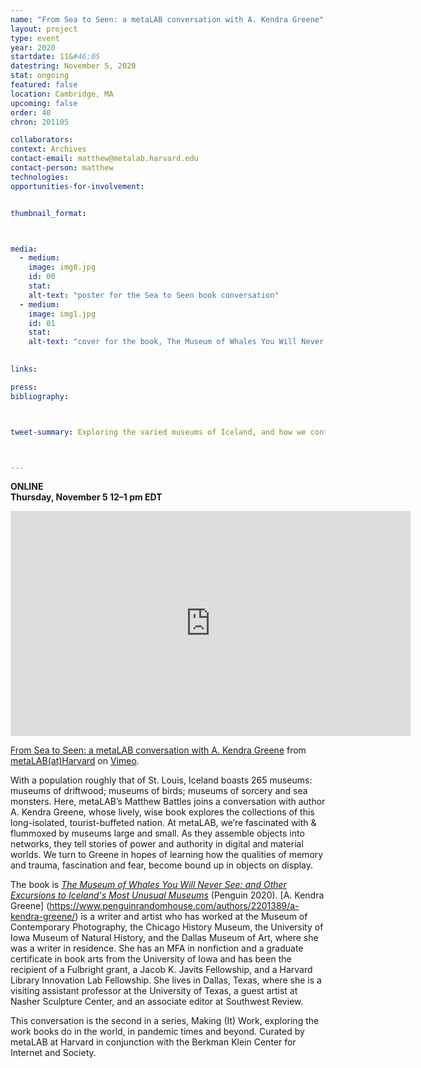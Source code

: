 ```yaml
---
name: "From Sea to Seen: a metaLAB conversation with A. Kendra Greene"
layout: project
type: event
year: 2020
startdate: 11&#46;05
datestring: November 5, 2020
stat: ongoing
featured: false
location: Cambridge, MA
upcoming: false
order: 40
chron: 201105

collaborators:
context: Archives
contact-email: matthew@metalab.harvard.edu
contact-person: matthew
technologies:
opportunities-for-involvement:


thumbnail_format:



media:
  - medium:
    image: img0.jpg
    id: 00
    stat:
    alt-text: "poster for the Sea to Seen book conversation"
  - medium:
    image: img1.jpg
    id: 01
    stat:
    alt-text: "cover for the book, The Museum of Whales You Will Never See, by A. Kendra Greene"
  

links:

press:
bibliography:



tweet-summary: Exploring the varied museums of Iceland, and how we contend with memory and trauma, fascination and fear, through objects on display.



---
```

**ONLINE<br />
Thursday, November 5
12–1 pm EDT**

<iframe src="https://player.vimeo.com/video/490442667" width="640" height="360" frameborder="0" allow="autoplay; fullscreen" allowfullscreen></iframe>
<p><a href="https://vimeo.com/490442667">From Sea to Seen: a metaLAB conversation with A. Kendra Greene</a> from <a href="https://vimeo.com/metalabharvard">metaLAB(at)Harvard</a> on <a href="https://vimeo.com">Vimeo</a>.</p>

With a population roughly that of St. Louis, Iceland boasts 265 museums: museums of driftwood; museums of birds; museums of sorcery and sea monsters. Here, metaLAB’s Matthew Battles joins a conversation with author A. Kendra Greene, whose lively, wise book explores the collections of this long-isolated, tourist-buffeted nation. At metaLAB, we’re fascinated with & flummoxed by museums large and small. As they assemble objects into networks, they tell stories of power and authority in digital and material worlds. We turn to Greene in hopes of learning how the qualities of memory and trauma, fascination and fear, become bound up in objects on display.

The book is [*The Museum of Whales You Will Never See: and Other Excursions to Iceland's Most Unusual Museums*](https://bookshop.org/books/the-museum-of-whales-you-will-never-see-and-other-excursions-to-iceland-s-most-unusual-museums/9780143135463) (Penguin 2020). [A. Kendra Greene] (https://www.penguinrandomhouse.com/authors/2201389/a-kendra-greene/) is a writer and artist who has worked at the Museum of Contemporary Photography, the Chicago History Museum, the University of Iowa Museum of Natural History, and the Dallas Museum of Art, where she was a writer in residence. She has an MFA in nonfiction and a graduate certificate in book arts from the University of Iowa and has been the recipient of a Fulbright grant, a Jacob K. Javits Fellowship, and a Harvard Library Innovation Lab Fellowship. She lives in Dallas, Texas, where she is a visiting assistant professor at the University of Texas, a guest artist at Nasher Sculpture Center, and an associate editor at Southwest Review.


This conversation is the second in a series, Making (It) Work, exploring the work books do in the world, in pandemic times and beyond. Curated by metaLAB at Harvard in conjunction with the Berkman Klein Center for Internet and Society.




